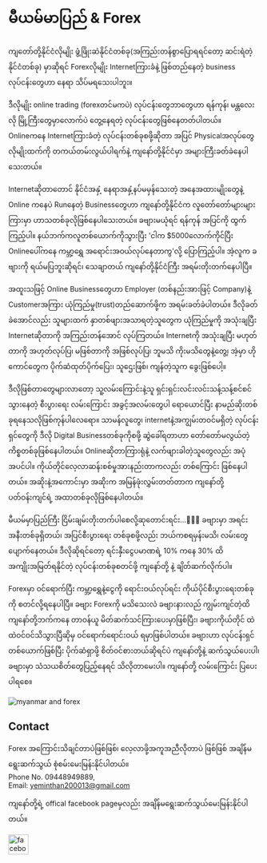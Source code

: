 # မီယမ်မာပြည် & Forex
ကျတော်တို့နိုင်ငံလိုမျိုး ဖွံ့ဖြိုးဆဲနိုင်ငံတစ်ခု(အကြည်းတန်စွာပြောရရင်တော့ ဆင်းရဲတဲ့နိုင်ငံတစ်ခု) မှာဆိုရင် Forexလိုမျိုး Internetကြားခံနဲ့ ဖြစ်တည်နေတဲ့ business လုပ်ငန်းတွေဟာ နေရာ သိပ်မရသေးပါဘူး။ 

ဒီလိုမျိုး online trading (forexတင်မကပဲ) လုပ်ငန်းတွေဘာတွေဟာ ရန်ကုန်၊ မန္တလေးလို မြို့ကြီးတွေမှာလောက်ပဲ တွေ့နေရတဲ့ လုပ်ငန်းတွေဖြစ်နေတတ်ပါတယ်။ Onlineကနေ Internetကြားခံတဲ့ လုပ်ငန်းတစ်ခုစဖို့ဆိုတာ အပြင် Physicalအလုပ်တွေလိုမျိုးထက်ကို တကယ်တမ်းလွယ်ပါရက်နဲ့ ကျနော်တို့နိုင်ငံမှာ အများကြီးခတ်ခဲနေပါသေးတယ်။

Internetဆိုတာတောင် နိုင်ငံအနှံ့ နေရာအနှံ့နပ်မမှန်သေးတဲ့ အနေအထားမျိုးတွေနဲ့ Online ကနေပဲ Runနေတဲ့ Businessတွေဟာ ကျနော်တို့နိုင်ငံက လူတော်တော်များများကြားမှာ ဟာသတစ်ခုလိုဖြစ်နေပါသေးတယ်။ ခဗျားမယုံရင် ရန်ကုန် အပြင်ကို ထွက်ကြည့်ပါ။ နယ်ဘက်ကလူတစ်ယောက်ကိုသွားပြီး 'ငါက $5000လောက်ကိုင်ပြီး Onlineပေါ်ကနေ ကမ္ဘာ့ရွှေ အရောင်းအဝယ်လုပ်နေတာကွ'လို့ ပြောကြည့်ပါ။ အဲ့လူက ခဗျားကို ရယ်မပြဘူးဆိုရင်၊ သေချာတယ် ကျနော်တို့နိုင်ငံကြီး အရမ်းတိုးတက်နေပါပြီ။

အထူးသဖြင့် Online Businessတွေဟာ Employer (တစ်နည်းအား​ဖြင့် Company)နဲ့ Customerအကြား ယုံကြည်မှု(trust)တည်ဆောက်ဖို့က အရမ်းခတ်ခဲပါတယ်။ ဒီလိုခတ်ခဲအောင်လည်း သူများထက် နှာတစ်ဖျားအသာရတဲ့သူတွေက ယုံကြည်မှုကို အသုံးချပြီး Internetဆိုတာကို အကြည်းတန်အောင် လုပ်ကြတယ်။ Internetကို အသုံးချပြီး မဟုတ်တာကို အဟုတ်လုပ်ပြ၊ မဖြစ်တာကို အဖြစ်လုပ်ပြ၊ ဘူမသိ ကိုးမသိတွေနဲ့တွေ့၊ အဲ့မှာ ဟိုကောင်တွေက ပိုက်ဆံထုတ်ပိုက်ပြေး၊ သူဌေးဖြစ်၊ ကျန်တဲ့သူက ခွေးဖြစ်ပေါ့။

ဒီလိုဖြစ်တာတွေများလာတော့ သူ့လမ်းကြောင်းနဲ့သူ ရှင်းရှင်းလင်းလင်းသန့်သန့်စင်စင်သွားနေတဲ့ စီးပွားရေး လမ်းကြောင်း အခွင့်အလမ်းတွေပါ ရောယောင်ပြီး နာမည်ဆိုးတစ်ခုရနေသလိုဖြစ်ကုန်ပါလေရော။ သာမန်လူတွေ၊ internetနဲ့အကျွမ်းတဝင်မရှိတဲ့ လုပ်ငန်းရှင်တွေကို ဒီလို Digital Businessတစ်ခုကိုစဖို့ ဆွဲခေါ်ရတာဟာ တော်တော်မလွယ်တဲ့ ကိစ္စတစ်ခုဖြစ်နေပါတယ်။ Onlineဆိုတာကြားရုံနဲ့ လက်ဖျားခါတဲ့သူတွေလည်း အပုံအပင်ပါ။ ကိုယ်တိုင်လေ့လာဆန်းစစ်မှုအားနည်းတာကလည်း တစ်​ကြောင်း ဖြစ်​နေပါတယ်။ အဆိုးနဲ့အကောင်းမှာ အဆိုးက အမြန်ဖုံးလွှမ်းတတ်တာက ကျနော်တို့ပတ်ဝန်းကျင်ရဲ့ အထာတစ်ခုလိုဖြစ်နေပါတယ်။

မီယမ်မှာပြည်ကြီး ငြိမ်းချမ်းတိုးတက်ပါစေလို့ဆုတောင်းရင်း...🙏🙏🙏
ခဗျားမှာ အရင်းအနီးတစ်ခုရှိတယ်၊ အပြင်စီးပွားရေး တစ်ခုစဖို့လည်း ဘယ်ကစရမှန်းမသိ၊ လမ်းတွေပျောက်နေတယ်။ 
ဒီလိုဆိုရင်တော့ ရင်းနှီးငွေပမာဏရဲ့ 10% ကနေ 30% ထိ အကျိုးအမြတ်ရနိုင်တဲ့ လုပ်ငန်းတစ်ခုစတင်ဖို့ ကျနော်တို့ နဲ့ ချိတ်ဆက်လိုက်ပါ။

Forexမှာ ဝင်ရောက်ပြီး ကမ္ဘာ့ရွှေနဲ့ငွေကို ရောင်းဝယ်လုပ်ရင်း ကိုယ်ပိုင်စီးပွားရေးတစ်ခုကို စတင်လို့ရနေပါပြီ။ ခဗျား Forexကို မသိသေးလဲ ခဗျားနားလည် ကျွမ်းကျင်တဲ့ထိ ကျနော်တို့ဘက်ကနေ တာဝန်ယူ မိတ်ဆက်သင်ကြားပေးမှာဖြစ်ပြီး၊ ခဗျားကိုယ်တိုင် ထဲထဲဝင်ဝင်သိသွားပြီဆိုမှ ဝင်ရောက်ရောင်းဝယ် ရမှာဖြစ်ပါတယ်။ ခဗျားဟာ လုပ်ငန်းရှင်တစ်ယောက်ဖြစ်ပြီး ပိုက်ဆံရှာဖို့ စိတ်ဝင်စားတယ်ဆိုရင်ပဲ ကျနော်တို့နဲ့ ဆက်သွယ်ပေးပါ၊ ခဗျားမှာ သံသယစိတ်တွေပြည့်​နေရင် သိလိုတာမေးပါ။ ကျနော်တို့ လမ်းကြောင်း ပြပေးပါရစေ။


<div>
  <img alt = "myanmar and forex" src = "https://scontent.frgn2-2.fna.fbcdn.net/v/t39.30808-6/312364045_116292441265271_1282154674607313578_n.jpg?stp=dst-jpg_s600x600&_nc_cat=107&ccb=1-7&_nc_sid=8bfeb9&_nc_ohc=KWNDmx372E4AX-vN6jw&tn=AjSa5uwttGBsshXH&_nc_ht=scontent.frgn2-2.fna&oh=00_AfDiqlXu2zZqOJVJTJNx2SQhAbHSXNr8eU2L49KXz85Hmw&oe=637488B2" /> 
 </div>


## Contact
Forex အကြောင်းသိချင်တာပဲဖြစ်ဖြစ်၊ လေ့လာဖို့အကူအညီလိုတာပဲ ဖြစ်ဖြစ် အချိန်မရွေးဆက်သွယ် စုံစမ်းမေးမြန်းနိုင်ပါတယ်။ <br/>
Phone No. 09448949889, <br/>
Email: yeminthan200013@gmail.com </br>

ကျနော်တို့ရဲ့ offical facebook pageမှလည်း အချိန်မရွေးဆက်သွယ်မေးမြန်းနိုင်ပါတယ်။ <br/>

[<img src='https://cdn.jsdelivr.net/npm/simple-icons@3.0.1/icons/facebook.svg' alt='facebook' height='40'>](https://www.facebook.com/ATrader.Offical)  

